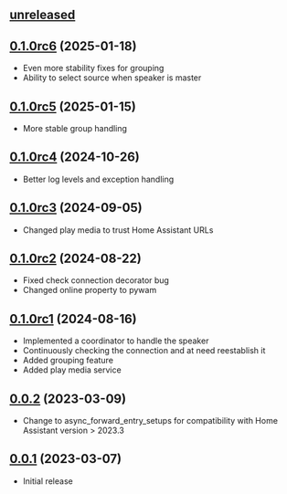 ## [unreleased]


## [0.1.0rc6] (2025-01-18)

- Even more stability fixes for grouping
- Ability to select source when speaker is master

## [0.1.0rc5] (2025-01-15)

- More stable group handling

## [0.1.0rc4] (2024-10-26)

- Better log levels and exception handling

## [0.1.0rc3] (2024-09-05)

- Changed play media to trust Home Assistant URLs

## [0.1.0rc2] (2024-08-22)

- Fixed check connection decorator bug
- Changed online property to pywam

## [0.1.0rc1] (2024-08-16)

- Implemented a coordinator to handle the speaker
- Continuously checking the connection and at need reestablish it
- Added grouping feature
- Added play media service

## [0.0.2] (2023-03-09)

- Change to async_forward_entry_setups for compatibility with Home Assistant version > 2023.3

## [0.0.1] (2023-03-07)

- Initial release

[unreleased]: https://github.com/Strixx76/samsungwam
[0.0.1]: https://github.com/Strixx76/samsungwam/tree/v0.0.1
[0.0.2]: https://github.com/Strixx76/samsungwam/tree/v0.0.2
[0.1.0rc1]: https://github.com/Strixx76/samsungwam/tree/v0.1.0rc1
[0.1.0rc2]: https://github.com/Strixx76/samsungwam/tree/v0.1.0rc2
[0.1.0rc3]: https://github.com/Strixx76/samsungwam/tree/v0.1.0rc3
[0.1.0rc4]: https://github.com/Strixx76/samsungwam/tree/v0.1.0rc4
[0.1.0rc5]: https://github.com/Strixx76/samsungwam/tree/v0.1.0rc5
[0.1.0rc6]: https://github.com/Strixx76/samsungwam/tree/v0.1.0rc6